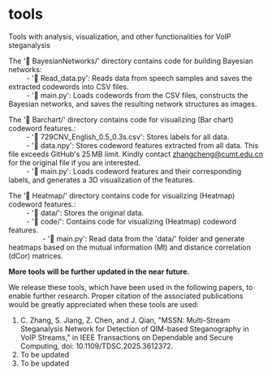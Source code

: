 # tools
Tools with analysis, visualization, and other functionalities for VoIP steganalysis  

The '📁 BayesianNetworks/' directory contains code for building Bayesian networks:  
&nbsp;&nbsp;&nbsp;&nbsp;&nbsp;&nbsp;&nbsp;&nbsp; - '📄 Read_data.py': Reads data from speech samples and saves the extracted codewords into CSV files.  
&nbsp;&nbsp;&nbsp;&nbsp;&nbsp;&nbsp;&nbsp;&nbsp; - '📄 main.py': Loads codewords from the CSV files, constructs the Bayesian networks, and saves the resulting network structures as images.  

The '📁 Barchart/' directory contains code for visualizing (Bar chart) codeword features.:  
&nbsp;&nbsp;&nbsp;&nbsp;&nbsp;&nbsp;&nbsp;&nbsp; - '📄 729CNV_English_0.5_0.3s.csv': Stores labels for all data.  
&nbsp;&nbsp;&nbsp;&nbsp;&nbsp;&nbsp;&nbsp;&nbsp; - '📄 data.npy': Stores codeword features extracted from all data. This file exceeds GitHub's 25 MB limit. Kindly contact zhangcheng@cumt.edu.cn for the original file if you are interested.  
&nbsp;&nbsp;&nbsp;&nbsp;&nbsp;&nbsp;&nbsp;&nbsp; - '📄 main.py': Loads codeword features and their corresponding labels, and generates a 3D visualization of the features.  
  
The '📁 Heatmap/' directory contains code for visualizing (Heatmap) codeword features.:  
&nbsp;&nbsp;&nbsp;&nbsp;&nbsp;&nbsp;&nbsp;&nbsp; - '📁 data/': Stores the original data.  
&nbsp;&nbsp;&nbsp;&nbsp;&nbsp;&nbsp;&nbsp;&nbsp; - '📁 code/': Contains code for visualizing (Heatmap) codeword features.  
&nbsp;&nbsp;&nbsp;&nbsp;&nbsp;&nbsp;&nbsp;&nbsp;&nbsp;&nbsp;&nbsp;&nbsp;&nbsp;&nbsp;&nbsp;&nbsp; - '📄 main.py': Read data from the 'data/' folder and generate heatmaps based on the mutual information (MI) and distance correlation (dCor) matrices.  


**More tools will be further updated in the near future.**  


We release these tools, which have been used in the following papers, to enable further research. Proper citation of the associated publications would be greatly appreciated when these tools are used:  
1. C. Zhang, S. Jiang, Z. Chen, and J. Qian, "MSSN: Multi-Stream Steganalysis Network for Detection of QIM-based Steganography in VoIP Streams," in IEEE Transactions on Dependable and Secure Computing, doi: 10.1109/TDSC.2025.3612372.
2. To be updated  
3. To be updated  
